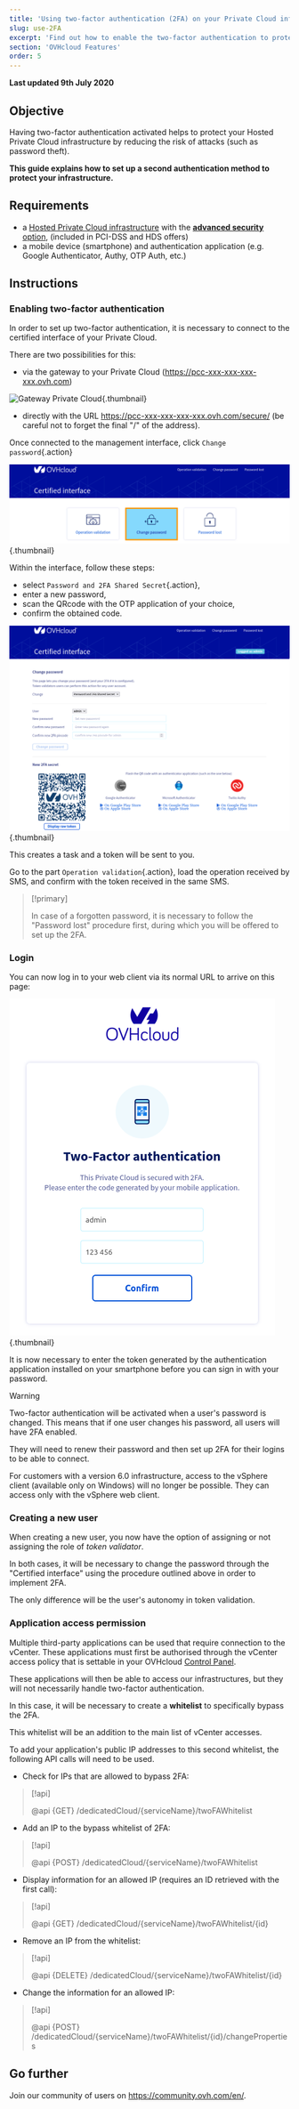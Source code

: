 ```yaml
---
title: 'Using two-factor authentication (2FA) on your Private Cloud infrastructure'
slug: use-2FA
excerpt: 'Find out how to enable the two-factor authentication to protect your infrastructure'
section: 'OVHcloud Features'
order: 5
---
```


**Last updated 9th July 2020**

## Objective

Having two-factor authentication activated helps to protect your Hosted Private Cloud infrastructure by reducing the risk of attacks (such as password theft).

**This guide explains how to set up a second authentication method to protect your infrastructure.**

## Requirements

- a [Hosted Private Cloud infrastructure](https://www.ovhcloud.com/en-gb/enterprise/products/hosted-private-cloud/) with the [**advanced security** option](https://www.ovhcloud.com/en-gb/enterprise/products/hosted-private-cloud/safety-compliance/sddc/), (included in PCI-DSS and HDS offers)
- a mobile device (smartphone) and authentication application (e.g. Google Authenticator, Authy, OTP Auth, etc.)

## Instructions

### Enabling two-factor authentication

In order to set up two-factor authentication, it is necessary to connect to the certified interface of your Private Cloud.

There are two possibilities for this:
	
- via the gateway to your Private Cloud (https://pcc-xxx-xxx-xxx-xxx.ovh.com)

![Gateway Private Cloud](images/gatewayPCC.jpg){.thumbnail}

- directly with the URL https://pcc-xxx-xxx-xxx-xxx.ovh.com/secure/ (be careful not to forget the final "/" of the address).

Once connected to the management interface, click `Change password`{.action}

![Change Password](images/selectChangePassword.png){.thumbnail}

Within the interface, follow these steps:
	
- select `Password and 2FA Shared Secret`{.action},
- enter a new password, 
- scan the QRcode with the OTP application of your choice,
- confirm the obtained code.


![Scan QRcode](images/scanQRcode.png){.thumbnail}

This creates a task and a token will be sent to you.

Go to the part `Operation validation`{.action}, load the operation received by SMS, and confirm with the token received in the same SMS.

> [!primary]
>
> In case of a forgotten password, it is necessary to follow the "Password lost" procedure first, during which you will be offered to set up the 2FA.
>

### Login

You can now log in to your web client via its normal URL to arrive on this page:

![2FA Connection](images/2FAtoken.png){.thumbnail}

It is now necessary to enter the token generated by the authentication application installed on your smartphone before you can sign in with your password.


> [!warning]
>
> Two-factor authentication will be activated when a user's password is changed. This means that if one user changes his password, all users will have 2FA enabled. 
>
> They will need to renew their password and then set up 2FA for their logins to be able to connect.
>
> For customers with a version 6.0 infrastructure, access to the vSphere client (available only on Windows) will no longer be possible. They can access only with the vSphere web client.
>

### Creating a new user

When creating a new user, you now have the option of assigning or not assigning the role of *token validator*.

In both cases, it will be necessary to change the password through the "Certified interface" using the procedure outlined above in order to implement 2FA.

The only difference will be the user's autonomy in token validation.

### Application access permission

Multiple third-party applications can be used that require connection to the vCenter.
These applications must first be authorised through the vCenter access policy that is settable in your OVHcloud [Control Panel](../control-panel-ovh-private-cloud/#security).

These applications will then be able to access our infrastructures, but they will not necessarily handle two-factor authentication.

In this case, it will be necessary to create a **whitelist** to specifically bypass the 2FA.

This whitelist will be an addition to the main list of vCenter accesses.

To add your application's public IP addresses to this second whitelist, the following API calls will need to be used.

- Check for IPs that are allowed to bypass 2FA:

> [!api]
>
> @api {GET} /dedicatedCloud/{serviceName}/twoFAWhitelist
>

- Add an IP to the bypass whitelist of 2FA:

> [!api]
>
> @api {POST} /dedicatedCloud/{serviceName}/twoFAWhitelist
>

- Display information for an allowed IP (requires an ID retrieved with the first call):

> [!api]
>
> @api {GET} /dedicatedCloud/{serviceName}/twoFAWhitelist/{id}
>

- Remove an IP from the whitelist:

> [!api]
>
> @api {DELETE} /dedicatedCloud/{serviceName}/twoFAWhitelist/{id}
>

- Change the information for an allowed IP:

> [!api]
>
> @api {POST} /dedicatedCloud/{serviceName}/twoFAWhitelist/{id}/changeProperties
>

## Go further

Join our community of users on <https://community.ovh.com/en/>.
